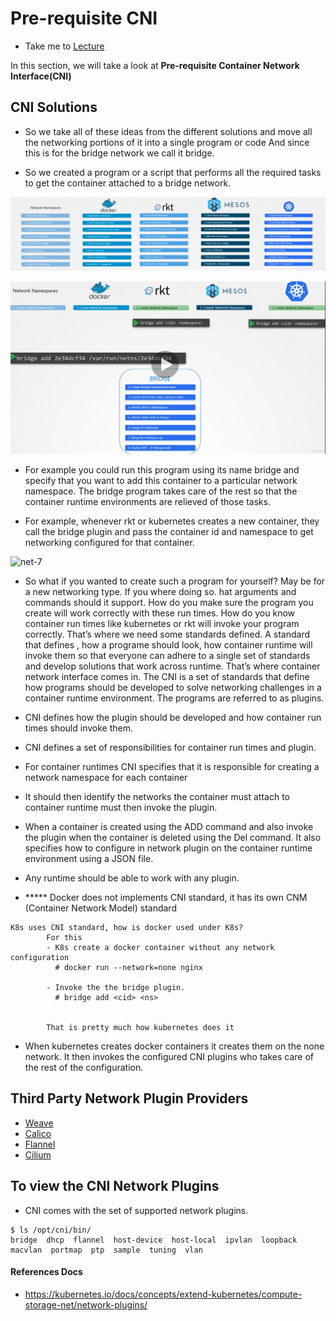 # Pre-requisite CNI

  - Take me to [Lecture](https://kodekloud.com/courses/539883/lectures/9808284)

In this section, we will take a look at **Pre-requisite Container Network Interface(CNI)**

## CNI Solutions

- So we take all of these ideas from the different solutions and move all the networking portions of it into a single program or code And since this is for the bridge network we call it bridge.

- So we created a program or a script that performs all the required tasks to get the container attached to a bridge network.

![cni1](../../images/cni1.png)

![cni2](../../images/cni2.png)

- For example you could run this program using its name bridge and specify that you want to add this container to a particular network namespace. The bridge program takes care of the rest so that the container runtime environments are relieved of those tasks.

- For example, whenever rkt or kubernetes creates a new container, they call the bridge plugin and pass the container id and namespace to get networking configured for that container.

![net-7](../../images/net7.PNG)

- So what if you wanted to create such a program for yourself? May be for a new networking type. If you where doing so. hat arguments and commands should it support. How do you make sure the program you create will work correctly with these run times. How do you know container run times like kubernetes or rkt will invoke your program correctly. That’s where we need some standards defined. A standard that defines , how a programe should look, how container runtime will invoke them so that everyone can adhere to a single set of standards and develop solutions that work across runtime. That’s where container network interface comes in. The CNI is a set of standards that define how programs should be developed to solve networking challenges in a container runtime environment. The programs are referred to as plugins.


- CNI defines how the plugin should be developed and how container run times should invoke them.
- CNI defines a set of responsibilities for container run times and plugin.
- For container runtimes CNI specifies that it is responsible for creating a network namespace for each container
- It should then identify the networks the container must attach to container runtime must then invoke the plugin.

- When a container is created using the ADD command and also invoke the plugin when the container is deleted using the Del command.
	It also specifies how to configure in network plugin on the container runtime environment using a JSON file.
  
- Any runtime should be able to work with any plugin.

- ***** Docker does not implements CNI standard, it has its own CNM (Container Network Model) standard
```
K8s uses CNI standard, how is docker used under K8s?
		For this 
		- K8s create a docker container without any network configuration
		  # docker run --network=none nginx

		- Invoke the the bridge plugin. 
		  # bridge add <cid> <ns>


		That is pretty much how kubernetes does it
```

- When kubernetes creates docker containers it creates them on the none network. It then invokes the configured CNI plugins who takes care of the rest of the configuration.

## Third Party Network Plugin Providers

- [Weave](https://www.weave.works/docs/net/latest/kubernetes/kube-addon/#-installation)
- [Calico](https://docs.projectcalico.org/getting-started/kubernetes/quickstart)
- [Flannel](https://github.com/coreos/flannel/blob/master/Documentation/kubernetes.md)
- [Cilium](https://github.com/cilium/cilium)


## To view the CNI Network Plugins

- CNI comes with the set of supported network plugins. 

```
$ ls /opt/cni/bin/
bridge  dhcp  flannel  host-device  host-local  ipvlan  loopback  macvlan  portmap  ptp  sample  tuning  vlan
```




#### References Docs

- https://kubernetes.io/docs/concepts/extend-kubernetes/compute-storage-net/network-plugins/


